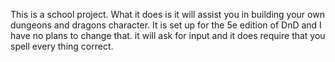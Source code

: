 This is a school project. What it does is it will assist you in building your own dungeons and dragons character. It is set up for the 5e edition of DnD and I have no plans to change that. it will ask for input and it does require that you spell every thing correct.
